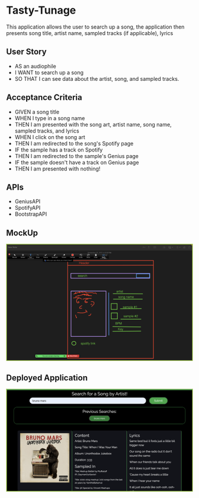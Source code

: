# Tasty-Tunage
This application allows the user to search up a song, the application then presents song title, artist name, sampled tracks (if applicable), lyrics
## User Story
- AS an audiophile
- I WANT to search up a song
- SO THAT I can see data about the artist, song, and sampled tracks.
## Acceptance Criteria
- GIVEN a song title
- WHEN I type in a song name
- THEN I am presented with the song art, artist name, song name, sampled tracks, and lyrics
- WHEN I click on the song art
- THEN I am redirected to the song's Spotify page
- IF the sample has a track on Spotify
- THEN I am redirected to the sample's Genius page
- IF the sample doesn't have a track on Genius page
- THEN I am presented with nothing!
## APIs
- GeniusAPI
- SpotifyAPI
- BootstrapAPI

## MockUp
<img src = "assets/images/Screenshot[3]-01.png">

## Deployed Application
<img src = "assets/images/deployedapplication.png">
